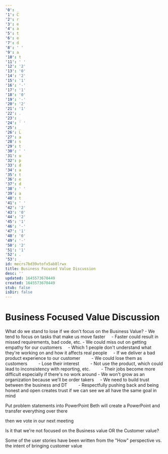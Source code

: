 ```yaml
---
'0': _
'1': C
'2': r
'3': e
'4': a
'5': t
'6': e
'7': d
'8': ' '
'9': a
'10': t
'11': ' '
'12': '2'
'13': '0'
'14': '2'
'15': '1'
'16': '-'
'17': '1'
'18': '0'
'19': '-'
'20': '2'
'21': '1'
'22': .
'23': _
'24': ' '
'25': _
'26': L
'27': a
'28': s
'29': t
'30': ' '
'31': u
'32': p
'33': d
'34': a
'35': t
'36': e
'37': d
'38': ' '
'39': a
'40': t
'41': ' '
'42': '2'
'43': '0'
'44': '2'
'45': '1'
'46': '-'
'47': '1'
'48': '0'
'49': '-'
'50': '2'
'51': '1'
'52': .
'53': _
id: mecrs7bd39vtofx5ab8lrwx
title: Business Focused Value Discussion
desc: ''
updated: 1645573670449
created: 1645573670449
stub: false
isDir: false
---
```


# Business Focused Value Discussion


What do we stand to lose if we don't focus on the Business Value?
\- We tend to focus on tasks that make us move faster
    - Faster could result in missed requirements, bad code, etc.
\- We could miss out on getting empathy for our customers
    - Which 1 people don't understand what they're working on and how it affects real people
    - If we deliver a bad product experience to our customer
        - We could lose them as customers
        - Lose their interest
        - Not use the product, which could lead to inconsistency with reporting, etc.
        - Their jobs become more difficult especially if there's no work around
\- We won't grow as an organization because we'll be order takers
    - We need to build trust between the business and DT
        - Respectfully pushing back and being honest and open creates trust if we can see we all have the same goal in mind

Put problem statements into PowerPoint
Beth will create a PowerPoint and transfer everything over there

then we vote in our next meeting

Is it that we're not focused on the Business value OR the Customer value?

Some of the user stories have been written from the "How" perspective
vs.
the intent of bringing customer value

